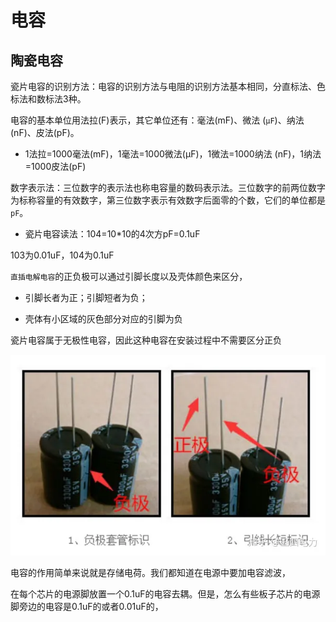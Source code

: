 #  电容

## 陶瓷电容

瓷片电容的识别方法：电容的识别方法与电阻的识别方法基本相同，分直标法、色标法和数标法3种。

电容的基本单位用法拉(F)表示，其它单位还有：毫法(mF)、微法 (`μF`)、纳法(nF)、皮法(pF)。

* 1法拉=1000毫法(mF)，1毫法=1000微法(μF)，1微法=1000纳法 (nF)，1纳法=1000皮法(pF)

数字表示法：三位数字的表示法也称电容量的数码表示法。三位数字的前两位数字为标称容量的有效数字，第三位数字表示有效数字后面零的个数，它们的单位都是`pF`。

* 瓷片电容读法：104=10*10的4次方pF=0.1uF

103为0.01uF，104为0.1uF

`直插电解电容`的正负极可以通过引脚长度以及壳体颜色来区分，

* 引脚长者为正；引脚短者为负；

* 壳体有小区域的灰色部分对应的引脚为负

瓷片电容属于无极性电容，因此这种电容在安装过程中不需要区分正负

![](img/components/%E7%94%B5%E5%AE%B9.jpg)

电容的作用简单来说就是存储电荷。我们都知道在电源中要加电容滤波，

在每个芯片的电源脚放置一个0.1uF的电容去耦。但是，怎么有些板子芯片的电源脚旁边的电容是0.1uF的或者0.01uF的，

